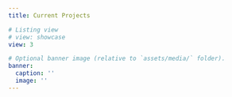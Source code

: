 ```yaml
---
title: Current Projects

# Listing view
# view: showcase
view: 3

# Optional banner image (relative to `assets/media/` folder).
banner:
  caption: ''
  image: ''
---
```


